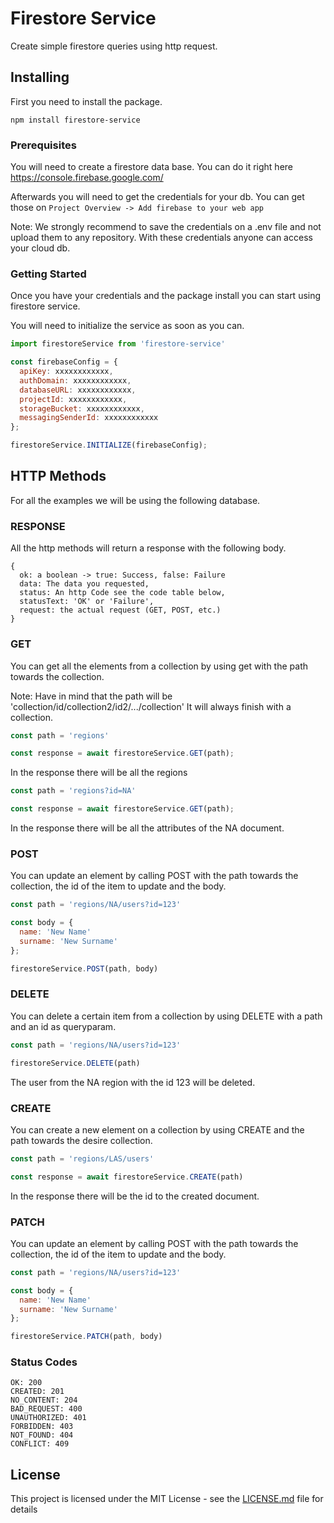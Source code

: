 # Firestore Service

Create simple firestore queries using http request.

## Installing

First you need to install the package.

```
npm install firestore-service
```

### Prerequisites

You will need to create a firestore data base. You can do it right here https://console.firebase.google.com/

Afterwards you will need to get the credentials for your db. You can get those on 
`Project Overview -> Add firebase to your web app`

Note: We strongly recommend to save the credentials on a .env file and not upload them to any repository. With these credentials anyone can access your cloud db.

### Getting Started

Once you have your credentials and the package install you can start using firestore service.

You will need to initialize the service as soon as you can.

```js
import firestoreService from 'firestore-service'

const firebaseConfig = {
  apiKey: xxxxxxxxxxxx,
  authDomain: xxxxxxxxxxxx,
  databaseURL: xxxxxxxxxxxx,
  projectId: xxxxxxxxxxxx,
  storageBucket: xxxxxxxxxxxx,
  messagingSenderId: xxxxxxxxxxxx
};

firestoreService.INITIALIZE(firebaseConfig);

```

## HTTP Methods

For all the examples we will be using the following database.

### RESPONSE

All the http methods will return a response with the following body.

```
{
  ok: a boolean -> true: Success, false: Failure
  data: The data you requested,
  status: An http Code see the code table below,
  statusText: 'OK' or 'Failure',
  request: the actual request (GET, POST, etc.)
}
```

### GET

You can get all the elements from a collection by using get with the path towards the collection.

Note: Have in mind that the path will be 'collection/id/collection2/id2/.../collection'
It will always finish with a collection.

```js
const path = 'regions'

const response = await firestoreService.GET(path);
```

In the response there will be all the regions

```javascript
const path = 'regions?id=NA'

const response = await firestoreService.GET(path);
```

In the response there will be all the attributes of the NA document.


### POST

You can update an element by calling POST with the path towards the collection, the id of the item to update and the body.

```js
const path = 'regions/NA/users?id=123'

const body = {
  name: 'New Name'
  surname: 'New Surname'
};

firestoreService.POST(path, body)
```

### DELETE

You can delete a certain item from a collection by using DELETE with a path and an id as queryparam.

```js
const path = 'regions/NA/users?id=123'

firestoreService.DELETE(path)
```

The user from the NA region with the id 123 will be deleted.


### CREATE

You can create a new element on a collection by using CREATE and the path towards the desire collection.

```js
const path = 'regions/LAS/users'

const response = await firestoreService.CREATE(path)
```

In the response there will be the id to the created document.

### PATCH

You can update an element by calling POST with the path towards the collection, the id of the item to update and the body.

```js
const path = 'regions/NA/users?id=123'

const body = {
  name: 'New Name'
  surname: 'New Surname'
};

firestoreService.PATCH(path, body)
```

### Status Codes

```
OK: 200
CREATED: 201
NO_CONTENT: 204
BAD_REQUEST: 400
UNAUTHORIZED: 401
FORBIDDEN: 403
NOT_FOUND: 404
CONFLICT: 409
```

## License

This project is licensed under the MIT License - see the [LICENSE.md](LICENSE.md) file for details
